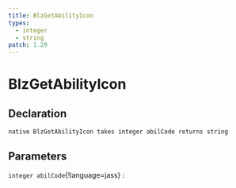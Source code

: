 ```yaml
---
title: BlzGetAbilityIcon
types:
  - integer
  - string
patch: 1.29
---
```


# BlzGetAbilityIcon

## Declaration

```jass
native BlzGetAbilityIcon takes integer abilCode returns string
```

## Parameters
`integer abilCode`{!language=jass}
: 
